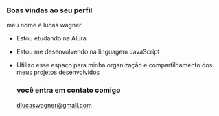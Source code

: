 ### Boas vindas ao seu perfil

meu nome é lucas wagner

- Estou etudando na Alura
- Estou me desenvolvendo na linguagem JavaScript
- Utilizo esse espaço para minha organização e compartilhamento dos meus projetos desenvolvidos

  ### você entra em contato comigo

  dlucaswagner@gmail.com
